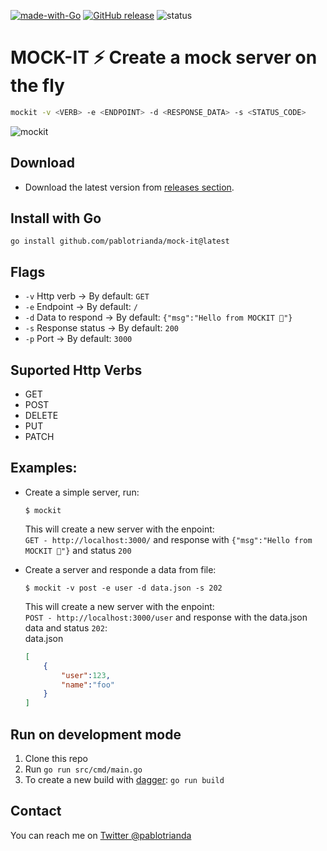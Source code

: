 [![made-with-Go](https://img.shields.io/badge/Made%20with-Go-1f425f.svg)](http://golang.org)
[![GitHub release](https://img.shields.io/github/release/pablotrianda/mock-it.svg)](https://GitHub.com/pablotrianda/mock-it/releases/)
![status](https://github.com/pablotrianda/mock-it/actions/workflows/go.yml/badge.svg)


# MOCK-IT ⚡ Create a mock server on the fly

```sh
mockit -v <VERB> -e <ENDPOINT> -d <RESPONSE_DATA> -s <STATUS_CODE>
```
![mockit](https://i.imgur.com/kZ6fvmY.gif)

## Download
* Download the latest version from [releases section](https://github.com/pablotrianda/mock-it/releases).
## Install with Go
`go install github.com/pablotrianda/mock-it@latest`

## Flags
   * `-v` Http verb -> By default: `GET`
   * `-e` Endpoint  -> By default: `/`
   * `-d` Data to respond -> By default: `{"msg":"Hello from MOCKIT 🧉"}`
   * `-s` Response status  -> By default: `200`
   * `-p` Port -> By default: `3000`

## Suported Http Verbs 
   * GET
   * POST
   * DELETE
   * PUT
   * PATCH


## Examples:
   * Create a simple server, run: 
      ```
      $ mockit
      ```
      This will create a new server with the enpoint:<br>
         `GET - http://localhost:3000/` and response with `{"msg":"Hello from MOCKIT 🧉"}` and 
         status `200`
         
         
   * Create a server and responde a data from file:
      ```
      $ mockit -v post -e user -d data.json -s 202
      ```
      This will create a new server with the enpoint: <br>
      `POST - http://localhost:3000/user` and response with the data.json data and status `202`:<br>
      data.json
      ```JSON
      [
          {
              "user":123,
              "name":"foo"
          }
      ]

      ```

## Run on development mode
   1. Clone this repo
   2. Run `go run src/cmd/main.go`
   3. To create a new build with [dagger](https://dagger.io): `go run build`

## Contact
You can reach me on [Twitter @pablotrianda](https://www.twitter.com/pablotrianda)
